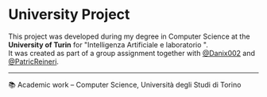 # University Project

This project was developed during my degree in Computer Science at the **University of Turin** for "Intelligenza Artificiale e laboratorio ".  
It was created as part of a group assignment together with [@Danix002](https://github.com/Danix002) and [@PatricReineri](https://github.com/PatricReineri).

---
📚 Academic work – Computer Science, Università degli Studi di Torino
